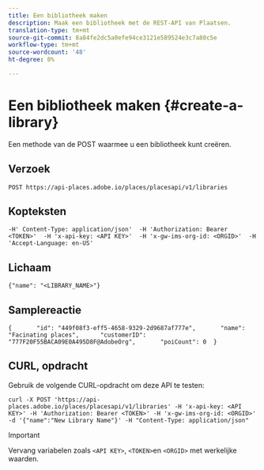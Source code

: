 ```yaml
---
title: Een bibliotheek maken
description: Maak een bibliotheek met de REST-API van Plaatsen.
translation-type: tm+mt
source-git-commit: 8a84fe2dc5a0efe94ce3121e589524e3c7a80c5e
workflow-type: tm+mt
source-wordcount: '48'
ht-degree: 0%

---
```



# Een bibliotheek maken {#create-a-library}

Een methode van de POST waarmee u een bibliotheek kunt creëren.

## Verzoek

```text
POST https://api-places.adobe.io/places/placesapi/v1/libraries
```

## Kopteksten

```text
-H' Content-Type: application/json'  -H 'Authorization: Bearer <TOKEN>'  -H 'x-api-key: <API KEY>'  -H 'x-gw-ims-org-id: <ORGID>'  -H 'Accept-Language: en-US'
```

## Lichaam

```text
{"name": "<LIBRARY_NAME>"}
```

## Samplereactie

```text
{       "id": "449f08f3-eff5-4658-9329-2d9687af777e",       "name": "Facinating places",      "customerID": "777F20F55BACA09E0A495D8F@AdobeOrg",       "poiCount": 0  }
```

## CURL, opdracht

Gebruik de volgende CURL-opdracht om deze API te testen:

```text
curl -X POST 'https://api-places.adobe.io/places/placesapi/v1/libraries' -H 'x-api-key: <API KEY>' -H 'Authorization: Bearer <TOKEN>' -H 'x-gw-ims-org-id: <ORGID>' -d '{"name":"New Library Name"}' -H "Content-Type: application/json"
```

>[!IMPORTANT]
>
>Vervang variabelen zoals `<API KEY>`, `<TOKEN>`en `<ORGID>` met werkelijke waarden.

